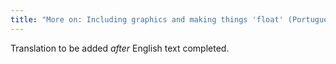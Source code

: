 ```yaml
---
title: "More on: Including graphics and making things 'float' (Portuguese)"
---
```

Translation to be added _after_ English text completed.
